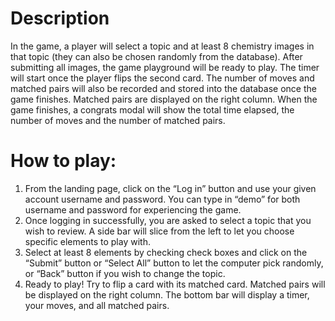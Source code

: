 # Description
In the game, a player will select a topic and at least 8 chemistry images in that topic (they can also be chosen randomly from the database). After submitting all images, the game playground will be ready to play. The timer will start once the player flips the second card. The number of moves and matched pairs will also be recorded and stored into the database once the game finishes. Matched pairs are displayed on the right column. When the game finishes, a congrats modal will show the total time elapsed, the number of moves and the number of matched pairs.

# How to play:
1. From the landing page, click on the “Log in” button and use your given account username and password. You can type in “demo” for both username and password for experiencing the game.
2. Once logging in successfully, you are asked to select a topic that you wish to review. A side bar will slice from the left to let you choose specific elements to play with.
3. Select at least 8 elements by checking check boxes and click on the “Submit” button or “Select All” button to let the computer pick randomly, or “Back” button if you wish to change the topic.
4. Ready to play! Try to flip a card with its matched card. Matched pairs will be displayed on the right column. The bottom bar will display a timer, your moves, and all matched pairs.
